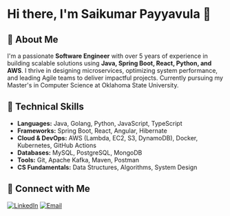 # Hi there, I'm Saikumar Payyavula 👋

## 🚀 About Me
I'm a passionate **Software Engineer** with over 5 years of experience in building scalable solutions using **Java, Spring Boot, React, Python, and AWS**. I thrive in designing microservices, optimizing system performance, and leading Agile teams to deliver impactful projects. Currently pursuing my Master's in Computer Science at Oklahoma State University.

## 🔧 Technical Skills
- **Languages:** Java, Golang, Python, JavaScript, TypeScript  
- **Frameworks:** Spring Boot, React, Angular, Hibernate  
- **Cloud & DevOps:** AWS (Lambda, EC2, S3, DynamoDB), Docker, Kubernetes, GitHub Actions  
- **Databases:** MySQL, PostgreSQL, MongoDB  
- **Tools:** Git, Apache Kafka, Maven, Postman  
- **CS Fundamentals:** Data Structures, Algorithms, System Design  


## 🔗 Connect with Me
[![LinkedIn](https://img.shields.io/badge/LinkedIn-0077B5?style=flat&logo=linkedin&logoColor=white)](https://linkedin.com/in/saikumarpayyavula/) 
[![Email](https://img.shields.io/badge/Gmail-D14836?style=flat&logo=gmail&logoColor=white)](mailto:sailumar.payyavula@okstate.edu)

